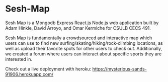 # Sesh-Map

Sesh Map is a Mongodb Express React.js Node.js web application built by Adam Hinkle, David Arroyo, and Omar Kermiche for CSULB CECS 491.

Sesh Map is fundamentally a crowdsourced and interactive map which users can use to find new surfing/skating/hiking/rock-climbing locations, 
as well as upload their favorite spots for other users to check out. Additionally, we created a forum where users can interact about 
specific sports they are interested in.

Check out a live deployment with heroku: https://mysterious-sands-91906.herokuapp.com/
